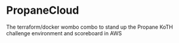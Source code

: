 # PropaneCloud
The terraform/docker wombo combo to stand up the Propane KoTH challenge environment and scoreboard in AWS
